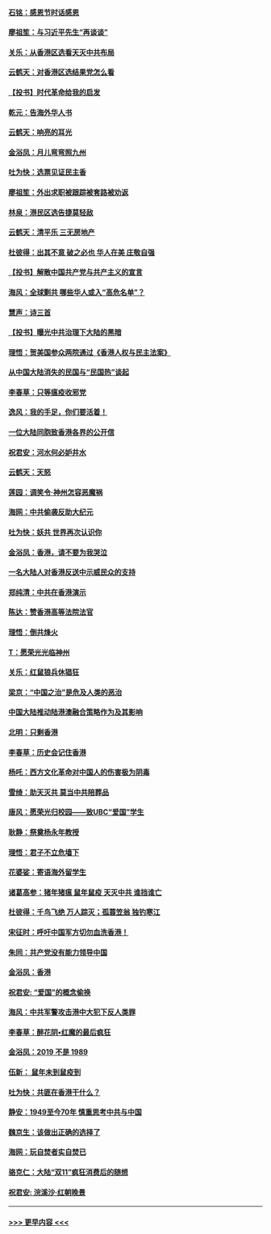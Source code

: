 #### [石铭：感恩节时话感恩](../pages/nsc993/n11687568.md?t=11290355) 
#### [廖祖笙：与习近平先生“再谈谈”](../pages/nsc993/n11687005.md?t=11290355) 
#### [关乐：从香港区选看天灭中共布局](../pages/nsc993/n11686647.md?t=11290355) 
#### [云鹤天：对香港区选结果党怎么看](../pages/nsc993/n11686216.md?t=11290355) 
#### [【投书】时代革命给我的启发](../pages/nsc993/n11684287.md?t=11290355) 
#### [乾元：告海外华人书](../pages/nsc993/n11684044.md?t=11290355) 
#### [云鹤天：响亮的耳光](../pages/nsc993/n11684254.md?t=11290355) 
#### [金浴凤：月儿弯弯照九州](../pages/nsc993/n11684231.md?t=11290355) 
#### [吐为快：选票见证民主香](../pages/nsc993/n11684206.md?t=11290355) 
#### [廖祖笙：外出求职被跟踪被套路被劝返](../pages/nsc993/n11683874.md?t=11290355) 
#### [林泉：港民区选告捷莫轻敌](../pages/nsc993/n11683930.md?t=11290355) 
#### [云鹤天：清平乐 三无房地产](../pages/nsc993/n11681521.md?t=11290355) 
#### [杜彼得：出其不意 破之必也 华人在美 庄敬自强](../pages/nsc993/n11679554.md?t=11290355) 
#### [【投书】解散中国共产党与共产主义的宣言](../pages/nsc993/n11679177.md?t=11290355) 
#### [海风：全球剿共 哪些华人或入“高危名单”？](../pages/nsc993/n11678617.md?t=11290355) 
#### [慧声：诗三首](../pages/nsc993/n11678848.md?t=11290355) 
#### [【投书】曝光中共治理下大陆的黑暗](../pages/nsc993/n11678674.md?t=11290355) 
#### [理悟：贺美国参众两院通过《香港人权与民主法案》](../pages/nsc993/n11678104.md?t=11290355) 
#### [从中国大陆消失的民国与“民国热”谈起](../pages/nsc993/n11678075.md?t=11290355) 
#### [李春草：只等瘟疫收邪党](../pages/nsc993/n11677308.md?t=11290355) 
#### [逸风：我的手足，你们要活着！](../pages/nsc993/n11676352.md?t=11290355) 
#### [一位大陆同胞致香港各界的公开信](../pages/nsc993/n11675761.md?t=11290355) 
#### [祝君安：河水何必妒井水](../pages/nsc993/n11675746.md?t=11290355) 
#### [云鹤天：天怒](../pages/nsc993/n11675718.md?t=11290355) 
#### [莲园：调笑令‧神州怎容恶魔祸](../pages/nsc993/n11675648.md?t=11290355) 
#### [海网：中共偷袭反助大纪元](../pages/nsc993/n11673515.md?t=11290355) 
#### [吐为快：妖共 世界再次认识你](../pages/nsc993/n11673506.md?t=11290355) 
#### [金浴凤：香港，请不要为我哭泣](../pages/nsc993/n11673248.md?t=11290355) 
#### [一名大陆人对香港反送中示威民众的支持](../pages/nsc993/n11672615.md?t=11290355) 
#### [郑纯清：中共在香港演示](../pages/nsc993/n11670539.md?t=11290355) 
#### [陈达：赞香港高等法院法官](../pages/nsc993/n11669542.md?t=11290355) 
#### [理悟：倒共烽火](../pages/nsc993/n11668844.md?t=11290355) 
#### [T：愿荣光光临神州](../pages/nsc993/n11668421.md?t=11290355) 
#### [关乐：红鼠狼兵休猖狂](../pages/nsc993/n11668378.md?t=11290355) 
#### [梁京：“中国之治”是危及人类的恶治](../pages/nsc993/n11668328.md?t=11290355) 
#### [中国大陆推动陆港澳融合策略作为及其影响](../pages/nsc993/n11668157.md?t=11290355) 
#### [北明：只剩香港](../pages/nsc993/n11668002.md?t=11290355) 
#### [李春草：历史会记住香港](../pages/nsc993/n11667927.md?t=11290355) 
#### [杨吒：西方文化革命对中国人的伤害极为阴毒](../pages/nsc993/n11664521.md?t=11290355) 
#### [雪绮：助天灭共 莫当中共陪葬品](../pages/nsc993/n11662650.md?t=11290355) 
#### [唐风：愿荣光归校园——致UBC“爱国”学生](../pages/nsc993/n11662194.md?t=11290355) 
#### [耿静：祭奠杨永年教授](../pages/nsc993/n11662514.md?t=11290355) 
#### [理悟：君子不立危墙下](../pages/nsc993/n11662172.md?t=11290355) 
#### [花婆娑：寄语海外留学生](../pages/nsc993/n11662121.md?t=11290355) 
#### [诸葛高参：猪年猪瘟 鼠年鼠疫 天灭中共 谁挡谁亡](../pages/nsc993/n11661980.md?t=11290355) 
#### [杜彼得：千鸟飞绝 万人踪灭；孤蓑笠翁 独钓寒江](../pages/nsc993/n11661170.md?t=11290355) 
#### [宋征时：呼吁中国军方切勿血洗香港！](../pages/nsc993/n11415318.md?t=11290355) 
#### [朱同：共产党没有能力领导中国](../pages/nsc993/n11660421.md?t=11290355) 
#### [金浴凤：香港](../pages/nsc993/n11660419.md?t=11290355) 
#### [祝君安: “爱国”的概念偷换](../pages/nsc993/n11659706.md?t=11290355) 
#### [海风：中共军警攻击港中大犯下反人类罪](../pages/nsc993/n11659632.md?t=11290355) 
#### [李春草：醉花阴•红魔的最后疯狂](../pages/nsc993/n11659287.md?t=11290355) 
#### [金浴凤：2019 不是 1989](../pages/nsc993/n11657663.md?t=11290355) 
#### [伍新： 鼠年未到鼠疫到](../pages/nsc993/n11655098.md?t=11290355) 
#### [吐为快：共匪在香港干什么？](../pages/nsc993/n11654891.md?t=11290355) 
#### [静安：1949至今70年 慎重思考中共与中国](../pages/nsc993/n11651244.md?t=11290355) 
#### [魏京生：该做出正确的选择了](../pages/nsc993/n11653084.md?t=11290355) 
#### [海网：玩自焚者实自焚已](../pages/nsc993/n11652423.md?t=11290355) 
#### [骆克仁：大陆“双11”疯狂消费后的随想](../pages/nsc993/n11652305.md?t=11290355) 
#### [祝君安: 浣溪沙·红朝晚景](../pages/nsc993/n11652258.md?t=11290355) 

----
#### [ >>> 更早内容 <<< ](../indexes/nsc993-earlier.md)
